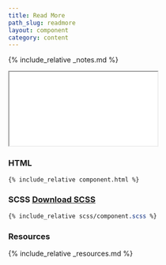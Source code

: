 ```yaml
---
title: Read More
path_slug: readmore
layout: component
category: content
---
```


{% include_relative _notes.md %}

<iframe class="medium" src="{{ site.baseurl}}/component/{{ page.path_slug }}/example.html"></iframe>

<h3>HTML</h3>

```html
{% include_relative component.html %}
```
<h3>SCSS <a href="scss/component.scss">Download SCSS</a></h3>

```scss
{% include_relative scss/component.scss %}
```

<h3>Resources</h3>

{% include_relative _resources.md %}
